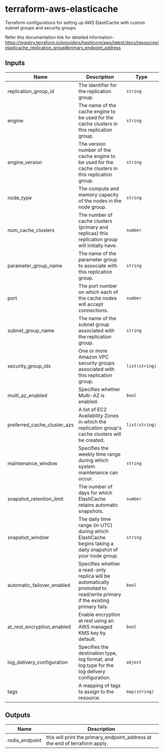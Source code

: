 # terraform-aws-elasticache
Terraform configurations for setting up AWS ElastiCache with custom subnet groups and security groups

Refer this documentation link for detailed information- https://registry.terraform.io/providers/hashicorp/aws/latest/docs/resources/elasticache_replication_group#primary_endpoint_address


## Inputs

| Name | Description | Type |
|------|-------------|------|
| replication_group_id | The identifier for the replication group. | `string` |
| engine | The name of the cache engine to be used for the cache clusters in this replication group. | `string` |
| engine_version | The version number of the cache engine to be used for the cache clusters in this replication group. | `string` |
| node_type | The compute and memory capacity of the nodes in the node group. | `string` | `"cache.t3.micro"` | no |
| num_cache_clusters | The number of cache clusters (primary and replicas) this replication group will initially have. | `number` |
| parameter_group_name | The name of the parameter group to associate with this replication group. | `string` |
| port | The port number on which each of the cache nodes will accept connections. | `number` |
| subnet_group_name | The name of the subnet group associated with the replication group. | `string` |
| security_group_ids | One or more Amazon VPC security groups associated with this replication group. | `list(string)` |
| multi_az_enabled | Specifies whether Multi-AZ is enabled. | `bool` | `false` | no |
| preferred_cache_cluster_azs | A list of EC2 Availability Zones in which the replication group's cache clusters will be created. | `list(string)` |
| maintenance_window | Specifies the weekly time range during which system maintenance can occur. | `string` |
| snapshot_retention_limit | The number of days for which ElastiCache retains automatic snapshots. | `number` |
| snapshot_window | The daily time range (in UTC) during which ElastiCache begins taking a daily snapshot of your node group. | `string` |
| automatic_failover_enabled | Specifies whether a read-only replica will be automatically promoted to read/write primary if the existing primary fails. | `bool` |
| at_rest_encryption_enabled | Enable encryption at rest using an AWS managed KMS key by default. | `bool` |
| log_delivery_configuration | Specifies the destination type, log format, and log type for the log delivery configuration. | `object` |
| tags | A mapping of tags to assign to the resource. | `map(string)` |

## Outputs

| Name | Description |
|------|-------------|
| redis_endpoint | this will print the primary_endpoint_address at the end of terraform apply. |
